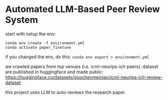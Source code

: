 # Automated LLM-Based Peer Review System

start with setup the env:
```
conda env create -f environment.yml
conda activate paper_finetune
```
if you changed the env, do this:
`conda env export > environment.yml`


we crawled papers from top venues (i.e. icml-neurips-iclr paers). dataset are published in huggingface and made public: https://huggingface.co/datasets/guochenmeinian/icml-neurips-iclr-review-dataset

this project uses LLM to auto-reviews the research paper.